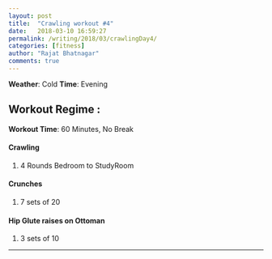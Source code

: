 ```yaml
---
layout: post
title:  "Crawling workout #4"
date:   2018-03-10 16:59:27
permalink: /writing/2018/03/crawlingDay4/
categories: [fitness]
author: "Rajat Bhatnagar"
comments: true
---
```

**Weather**: Cold
**Time**: Evening

Workout Regime :
-------------
**Workout Time**: 60 Minutes, No Break

#### **Crawling**
1. 4 Rounds Bedroom to StudyRoom

#### **Crunches**
1. 7 sets of 20

#### **Hip Glute raises on Ottoman**
1. 3 sets of 10

----------



















































































































































































































































































































































































































